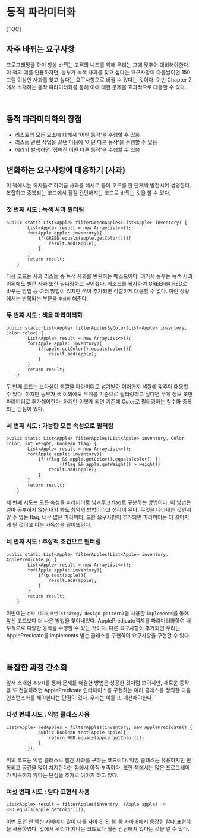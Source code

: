 # 동적 파라미터화

[TOC]

## 자주 바뀌는 요구사항
프로그래밍을 하며 항상 바뀌는 고객의 니즈를 위해 우리는 그에 맞추어 대비해야한다.
이 책의 예를 인용하자면, 농부가 녹색 사과를 찾고 싶다는 요구사항이 다음날이면 150그램 이상인 사과를 찾고 싶다는 요구사항으로 바뀔 수 있다는 것이다. 이번 Chapter 2에서 소개하는 동작 파라미터화를 통해 이에 대한 문제를 효과적으로 대응할 수 있다.

<br>

## 동적 파라미터화의 장점
 - 리스트의 모든 요소에 대해서 '어떤 동작'을 수행할 수 있음
 - 리스트 관련 작업을 끝낸 다음에 '어떤 다른 동작'을 수행할 수 있음
 - 에러가 발생하면 '정해진 어떤 다른 동작'을 수행할 수 있음

## 변화하는 요구사항에 대응하기 (사과)
이 책에서는 독자들로 하여금 사과를 예시로 들어 코드를 한 단계씩 발전시켜 설명한다. 복잡하고 중복되는 코드에서 점점 간단해지는 코드로 바뀌는 것을 볼 수 있다.

### 첫 번째 시도 : 녹색 사과 필터링
```
public static List<Apple> filterGreenApples(List<Apple> inventory) {
        List<Apple> result = new ArrayList<>();
        for(Apple apple: inventory){
            if(GREEN.equals(apple.getColor())){
                result.add(apple);
            }
        }
        return result;
    }
```

다음 코드는 사과 리스트 중 녹색 사과를 반환하는 메소드이다. 여기서 농부는 녹색 사과 이외에도 빨간 사과 또한 필터링하고 싶어졌다. 메소드를 복사하여 GREEN을 RED로 바꾸는 방법 등 여러 방법이 있지만 색이 추가되면 적절하게 대응할 수 없다. 이런 상황에서는 반복되는 부분을 `추상화` 해준다.

### 두 번째 시도 : 색을 파라미터화

```
public static List<Apple> filterApplesByColor(List<Apple> inventory, Color color) {
        List<Apple> result = new ArrayList<>();
        for(Apple apple: inventory){
            if(apple.getColor().equals(color)){
                result.add(apple);
            }
        }
        return result;
    }
```

두 번째 코드는 보다싶이 색깔을 파라미터로 넘겨받아 여러가지 색깔에 맞추어 대응할 수 있다. 하지만 농부가 색 이외에도 무게를 기준으로 필터링하고 싶다면 무게 정보 또한 파라미터로 추가해야한다. 하지만 이렇게 되면 기존에 Color로 필터링하는 함수와 중복되는 단점이 있다.

### 세 번째 시도 : 가능한 모든 속성으로 필터링

```
public static List<Apple> filterApples(List<Apple> inventory, Color color, int weight, boolean flag) {
        List<Apple> result = new ArrayList<>();
        for(Apple apple: inventory){
            if((flag && apple.getColor().equals(color)) ||
                    (!flag && apple.getWeight() > weight))
                result.add(apple);
            }
        }
        return result;
    }
```

세 번째 시도는 모든 속성을 파라미터로 넘겨주고 flag로 구분하는 방법이다. 이 방법은 얼마 공부하지 않은 내가 봐도 최악의 방법이라고 생각이 된다. 무엇을 나타내는 것인지 알 수 없는 flag, 너무 많은 파라미터, 또한 요구사항이 추가되면 파라미터는 더 길어지게 될 것이고 이는 가독성을 떨어뜨린다.

### 네 번째 시도 : 추상적 조건으로 필터링

```
public static List<Apple> filterApples(List<Apple> inventory, ApplePredicate p) {
        List<Apple> result = new ArrayList<>();
        for(Apple apple: inventory){
            if(p.test(apple)){
                result.add(apple);
            }
        }
        return result;
    }
```

이번에는 `전략 디자인패턴(strategy design pattern)`을 사용한 `implements`를 통해 앞선 코드보다 더 나은 방법을 찾아내었다. ApplePredicate객체를 파라미터화하여 내부적으로 다양한 동작을 수행할 수 있는 것이다. 다른 요구사항이 추가되면 우리는 ApplePredicate를 implements 받는 클래스를 구현하여 요구사항을 구현할 수 있다.

<br>

## 복잡한 과정 간소화
앞서 소개한 `추상화`를 통해 문제를 해결한 방법은 성공한 것처럼 보이지만, 새로운 동작을 또 전달하려면 ApplePredicate 인터페이스를 구현하는 여러 클래스를 정의한 다음 인스턴스화를 해야한다는 단점이 있다. 우리는 이를 또 개선해야한다.

### 다섯 번째 시도 : 익명 클래스 사용

```
List<Apple> redApples = filterApples(inventory, new ApplePredicate() {
            public boolean test(Apple apple){
                return RED.equals(apple.getColor());
            }
        });
```

위의 코드는 익명 클래스로 빨간 사과를 구하는 코드이다. 익명 클래스는 유용하지만 반복되고 공간을 많이 차지한다는 점에서 아직 부족하다. 또한 책에서는 많은 프로그래머가 익숙하지 않다는 단점을 추가로 이야기 하고 있다.

### 여섯 번째 시도 : 람다 표현식 사용

```
List<Apple> result = filterApples(inventry, (Apple apple) -> RED.equals(apple.getColor()));
```

이번 모던 인 액션 자바에서 많이 다룰 자바 8, 9, 10 중 자바 8에서 등장한 람다 표현식을 사용하였다. 앞에서 우리가 지나온 코드보다 훨씬 간단해져 있다는 것을 알 수 있다.